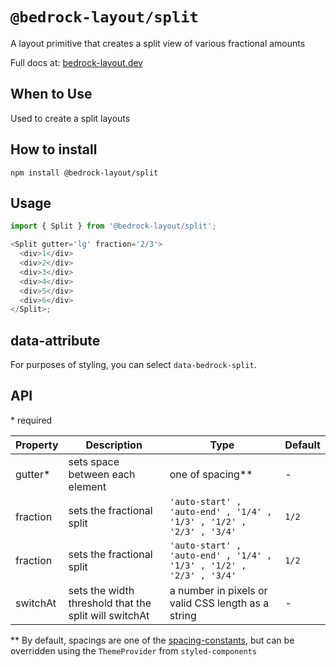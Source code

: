 # `@bedrock-layout/split`

A layout primitive that creates a split view of various fractional amounts

Full docs at: [bedrock-layout.dev](https://bedrock-layout.dev/)

## When to Use

Used to create a split layouts

## How to install

`npm install @bedrock-layout/split`

## Usage

```javascript
import { Split } from '@bedrock-layout/split';

<Split gutter='lg' fraction='2/3'>
  <div>1</div>
  <div>2</div>
  <div>3</div>
  <div>4</div>
  <div>5</div>
  <div>6</div>
</Split>;
```

## data-attribute

For purposes of styling, you can select `data-bedrock-split`.

## API

\* required

| Property | Description                                           | Type                                                                | Default |
| -------- | ----------------------------------------------------- | ------------------------------------------------------------------- | ------- |
| gutter\* | sets space between each element                       | one of spacing\*\*                                                  | -       |
| fraction | sets the fractional split                             | `'auto-start' , 'auto-end' , '1/4' , '1/3' , '1/2' , '2/3' , '3/4'` | `1/2`   |
| fraction | sets the fractional split                             | `'auto-start' , 'auto-end' , '1/4' , '1/3' , '1/2' , '2/3' , '3/4'` | `1/2`   |
| switchAt | sets the width threshold that the split will switchAt | a number in pixels or valid CSS length as a string                  | -       |

\*\* By default, spacings are one of the [spacing-constants](https://github.com/Bedrock-Layouts/Bedrock/tree/main/packages/spacing-constants), but can be overridden using the `ThemeProvider` from `styled-components`

